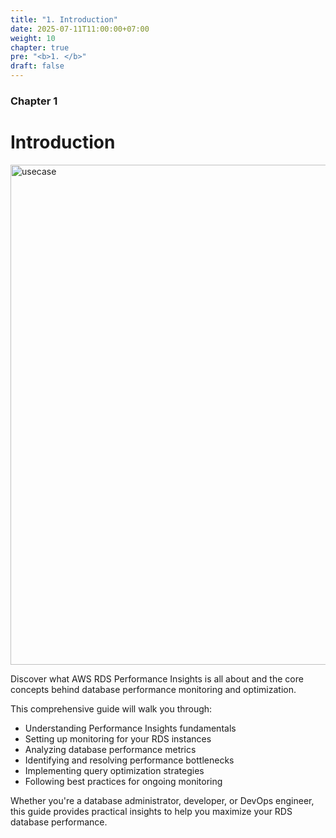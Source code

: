 ```yaml
---
title: "1. Introduction"
date: 2025-07-11T11:00:00+07:00
weight: 10
chapter: true
pre: "<b>1. </b>"
draft: false
---
```


### Chapter 1

# Introduction

<img src="/images/usecase.jpg" alt="usecase" width="800">

Discover what AWS RDS Performance Insights is all about and the core concepts behind database performance monitoring and optimization.

This comprehensive guide will walk you through:

- Understanding Performance Insights fundamentals
- Setting up monitoring for your RDS instances  
- Analyzing database performance metrics
- Identifying and resolving performance bottlenecks
- Implementing query optimization strategies
- Following best practices for ongoing monitoring

Whether you're a database administrator, developer, or DevOps engineer, this guide provides practical insights to help you maximize your RDS database performance.
